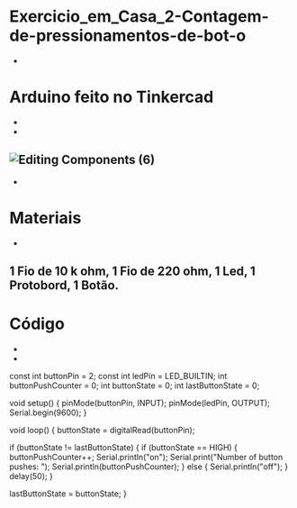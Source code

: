 # Exercicio_em_Casa_2-Contagem-de-pressionamentos-de-bot-o
-
# Arduino feito no Tinkercad
-
-
![Editing Components (6)](https://github.com/user-attachments/assets/919b2e45-498f-4aa1-80ad-7570dc156f00)
-
-
# Materiais
-
1 Fio de 10 k ohm,
1 Fio de 220 ohm,
1 Led, 1 Protobord, 
1 Botão.
-
# Código
-
-
const int buttonPin = 2;
const int ledPin = LED_BUILTIN;
int buttonPushCounter = 0;
int buttonState = 0;
int lastButtonState = 0;

void setup() {
  pinMode(buttonPin, INPUT);
  pinMode(ledPin, OUTPUT);
  Serial.begin(9600);
}

void loop() {
  buttonState = digitalRead(buttonPin);

  if (buttonState != lastButtonState) {
    if (buttonState == HIGH) {
      buttonPushCounter++;
      Serial.println("on");
      Serial.print("Number of button pushes: ");
      Serial.println(buttonPushCounter);
    } else {
      Serial.println("off");
    }
    delay(50);
  }

  lastButtonState = buttonState;
}
